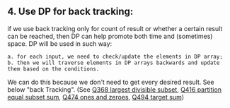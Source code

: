 ## 4. Use DP for back tracking: 

if we use back tracking only for count of result or whether a certain result can be reached, then DP can help promote both time and (sometimes) space. DP will be used in such way: 

    a. for each input, we need to check/update the elements in DP array; 
    b. then we will traverse elements in DP arrays backwards and update them based on the conditions.

We can do this because we don't need to get every desired result. See below "back Tracking". 
(See [Q368 largest divisible subset](../../DP_Algorithms/Custom_type_DP/Q368LargestDivisibleSubset.java), [Q416 partition equal subset sum](Q416PartitionEqualSubsetSum.java), [Q474 ones and zeroes](Q474OnesAndZeroes.java), [Q494 target sum](Q494TargetSum.java))
